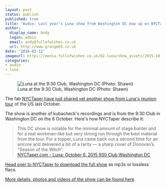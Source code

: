 ```yaml
---
layout: post
status: publish
published: true
title: "Audio: Last year's Luna show from Washington DC now up on NYCTaper"
author:
  display_name: Andy
  login: admin
  email: andy@fullofwishes.co.uk
  url: http://www.grange85.co.uk
date: '2016-03-12'
imageurl: https://media.fullofwishes.co.uk/02-luna/show_assets/2015-10-06/2015-10-06-luna-930-washingtondc-shawn-01.jpg
categories:
- audio
- luna
---
```

<figure class="caption aligncenter"><img src="https://media.fullofwishes.co.uk/02-luna/show_assets/2015-10-06/2015-10-06-luna-930-washingtondc-shawn-01.jpg" alt="Luna at the 9:30 Club, Washington DC (Photo: Shawn)" /><figcaption class="caption-text">Luna at the 9:30 Club, Washington DC (Photo: Shawn)</figcaption></figure>

<p class="lead">The fab <a href="http://www.nyctaper.com/2016/03/luna-october-6-2015-930-club-washington-dc/">NYCTaper have just shared yet another show from Luna's reunion tour</a> of the US last October.</p>
<p>The show is another of kubacheck's recordings and is from the 9:30 Club in Washington DC on the 6 October. Here's how NYCTaper describe it:</p>
<blockquote>This DC show is notable for the minimal amount of stage banter and for a real workman-like but very strong run through the best material from the tour. For a topper, Luna came back out a second time for an encore and delivered a bit of a rarity — a sharp cover of Donovan’s "Season of the Witch".
<footer><a href="http://www.nyctaper.com/2016/03/luna-october-6-2015-930-club-washington-dc/">NYCTaper.com - Luna: October 6, 2015 930 Club Washington DC</a></footer></blockquote>
<p><a href="http://www.nyctaper.com/2016/03/luna-october-6-2015-930-club-washington-dc/">Head over to NYCTaper to download the full show</a> as mp3s or lossless flacs.</p>
<p><a href="/database/luna/shows/2015/2015-10-06-luna-930-club-washington-dc-usa/">More details, photos and videos of the show can be found here</a>.</p>


